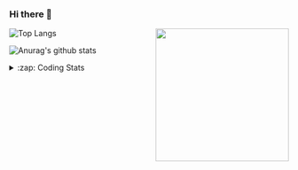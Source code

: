 ### Hi there 👋

<!--
**tao8687/tao8687** is a ✨ _special_ ✨ repository because its `README.md` (this file) appears on your GitHub profile.

Here are some ideas to get you started:

- 🔭 I’m currently working on ...
- 🌱 I’m currently learning ...
- 👯 I’m looking to collaborate on ...
- 🤔 I’m looking for help with ...
- 💬 Ask me about ...
- 📫 How to reach me: ...
- 😄 Pronouns: ...
- ⚡ Fun fact: ...
-->

<img align='right' src="https://media.giphy.com/media/M9gbBd9nbDrOTu1Mqx/giphy.gif" width="240">

  
![Top Langs](https://github-readme-stats.vercel.app/api/top-langs/?username=tao8687&layout=compact&title_color=23238E&text_color=A67D3D)

![Anurag's github stats](https://github-readme-stats.vercel.app/api?username=tao8687&show_icons=true&&text_color=A67D3D&title_color=23238E&show_icons=false&count_private=true&hide=stars)

<details>
  <summary>:zap: Coding Stats</summary>
  <br>
    
<!--START_SECTION:waka-->

```text
From: 15 March 2023 - To: 22 March 2023

C          30 hrs 54 mins  ██████████████████▒░░░░░░   73.79 %
C++        3 hrs 48 mins   ██▒░░░░░░░░░░░░░░░░░░░░░░   09.10 %
Text       2 hrs 50 mins   █▓░░░░░░░░░░░░░░░░░░░░░░░   06.78 %
Makefile   1 hr 26 mins    █░░░░░░░░░░░░░░░░░░░░░░░░   03.46 %
Bash       1 hr 3 mins     ▓░░░░░░░░░░░░░░░░░░░░░░░░   02.51 %
Python     1 hr 2 mins     ▓░░░░░░░░░░░░░░░░░░░░░░░░   02.48 %
```

<!--END_SECTION:waka-->
</details>
